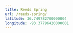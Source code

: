 ```yaml
---
title: Reeds Spring
url: /reeds-spring/
latitude: 36.749782700000004
longitude: -93.37796420000001
---
```

